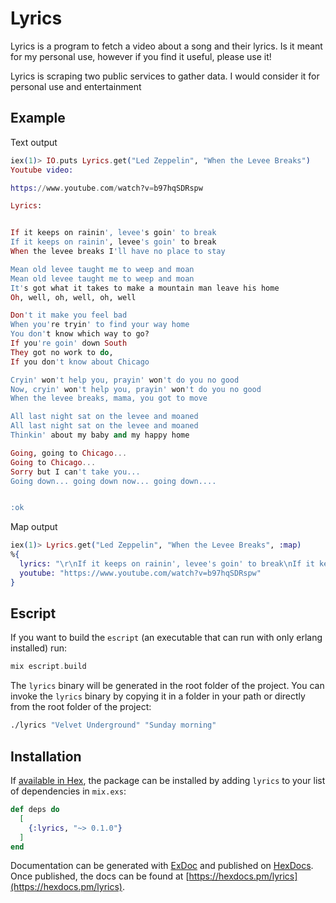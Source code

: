 # Lyrics

Lyrics is a program to fetch a video about a song and their lyrics.
Is it meant for my personal use, however if you find it useful, please use it!

Lyrics is scraping two public services to gather data.
I would consider it for personal use and entertainment

## Example

Text output

```elixir
iex(1)> IO.puts Lyrics.get("Led Zeppelin", "When the Levee Breaks")
Youtube video:

https://www.youtube.com/watch?v=b97hqSDRspw

Lyrics:


If it keeps on rainin', levee's goin' to break
If it keeps on rainin', levee's goin' to break
When the levee breaks I'll have no place to stay

Mean old levee taught me to weep and moan
Mean old levee taught me to weep and moan
It's got what it takes to make a mountain man leave his home
Oh, well, oh, well, oh, well

Don't it make you feel bad
When you're tryin' to find your way home
You don't know which way to go?
If you're goin' down South
They got no work to do,
If you don't know about Chicago

Cryin' won't help you, prayin' won't do you no good
Now, cryin' won't help you, prayin' won't do you no good
When the levee breaks, mama, you got to move

All last night sat on the levee and moaned
All last night sat on the levee and moaned
Thinkin' about my baby and my happy home

Going, going to Chicago...
Going to Chicago...
Sorry but I can't take you...
Going down... going down now... going down....


:ok
```

Map output

```elixir
iex(1)> Lyrics.get("Led Zeppelin", "When the Levee Breaks", :map)
%{
  lyrics: "\r\nIf it keeps on rainin', levee's goin' to break\nIf it keeps on rainin', levee's goin' to break\nWhen the levee breaks I'll have no place to stay\n\nMean old levee taught me to weep and moan\nMean old levee taught me to weep and moan\nIt's got what it takes to make a mountain man leave his home\nOh, well, oh, well, oh, well\n\nDon't it make you feel bad\nWhen you're tryin' to find your way home\nYou don't know which way to go?\nIf you're goin' down South\nThey got no work to do,\nIf you don't know about Chicago\n\nCryin' won't help you, prayin' won't do you no good\nNow, cryin' won't help you, prayin' won't do you no good\nWhen the levee breaks, mama, you got to move\n\nAll last night sat on the levee and moaned\nAll last night sat on the levee and moaned\nThinkin' about my baby and my happy home\n\nGoing, going to Chicago...\nGoing to Chicago...\nSorry but I can't take you...\nGoing down... going down now... going down....\n\n",
  youtube: "https://www.youtube.com/watch?v=b97hqSDRspw"
}
```

## Escript

If you want to build the `escript` (an executable that can run with only erlang installed) run:

```elixir
mix escript.build
```

The `lyrics` binary will be generated in the root folder of the project.
You can invoke the `lyrics` binary by copying it in a folder in your path or
directly from the root folder of the project:

```bash
./lyrics "Velvet Underground" "Sunday morning"
```

## Installation

If [available in Hex](https://hex.pm/docs/publish), the package can be installed
by adding `lyrics` to your list of dependencies in `mix.exs`:

```elixir
def deps do
  [
    {:lyrics, "~> 0.1.0"}
  ]
end
```

Documentation can be generated with [ExDoc](https://github.com/elixir-lang/ex_doc)
and published on [HexDocs](https://hexdocs.pm). Once published, the docs can
be found at [https://hexdocs.pm/lyrics](https://hexdocs.pm/lyrics).

